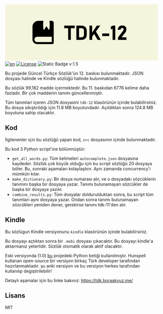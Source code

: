 ![TDK-12 Logo](/static/TDK12.png)
[![en](https://img.shields.io/badge/lang-en-red.svg)](https://github.com/bora-7/tdk-12/blob/main/README.en.md) 
[![License](https://img.shields.io/badge/license-MIT-blue.svg)](LICENSE)
![Static Badge](https://img.shields.io/badge/total_definitions-99,182-brightgreen)
v:1.5

Bu projede Güncel Türkçe Sözlük'ün 12. baskısı bulunmaktadır. JSON dosyası halinde ve Kindle sözlüğü halinde bulunmaktadır.

Bu sözlük 99,182 madde içermektedir. Bu 11. baskıdan 6776 kelime daha fazladır. Bir çok maddenin tanımı güncellenmiştir.

Tüm tanımlari içeren JSON dosyasini `tdk-12` klasörünün içinde bulabilirsiniz. Bu dosya sıkıştırıldığı için 11.8 MB boyutundadır. Açıldıktan sonra 124.8 MB boyutuna sahip olacaktır.

## Kod

İlgilenenler için bu sözlüğü yapan kod, `src` dosyasının içinde bulunmaktadır.

Bu kod 3 Python script'ine bölünmüştür:

- `get_all_words.py`: Tüm kelimeleri `autocomplete.json` dosyasına kaydeder. Sözlük çok büyük olduğu için bu script sözlüğü 20 dosyaya böler. Bu, sonraki aşamaları kolaylaştırır. Aynı zamanda concurrency'i mümkün kılar.
- `make_dictionary.py`: Bir dosya numarası alır, ve o dosyadakı sözcüklerin tanımını başka bir dosyaya yazar. Tanımı bulunamayan sözcükler de başka bir dosyaya yazılır.
- `combine_results.py`: Tüm dosyalar doldurulduktan sonra, bu script tüm tanımları aynı dosyaya yazar. Ondan sonra tanımı bulunamayan sözcükleri yeniden dener, gerekirse tanımı tdk-11'den alır.

## Kindle

Bu sözlügun Kindle versiyonunu `kindle` klasörünün içinde bulabilirsiniz.

Bu dosyayı açtıktan sonra bir `.mobi` dosyası çıkacaktır. Bu dosyayı kindle'a aktarmanız yeterlidir. Sözlük otomatik olarak aktif olacaktır.

Eski versiyonda (1.0) [bu](https://github.com/anezih/guncel-turkce-sozluk-kindle-kobo-stardict) projedeki Python betiği kullanılmıştır.  Hunspell kullanan open-source bir versiyon birkaç Türk developer tarafından hazırlanmaktadır. şu anki versiyon ve bu versiyon herkes tarafından kullanılıp degiştirilebilir!

Detaylı aşamalar için bu linke bakınız: https://tdk.boraakyuz.me/


## Lisans
MIT